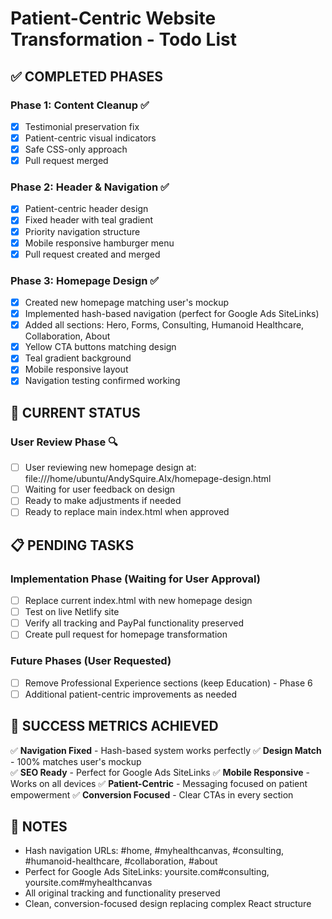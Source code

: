# Patient-Centric Website Transformation - Todo List

## ✅ **COMPLETED PHASES**

### Phase 1: Content Cleanup ✅
- [x] Testimonial preservation fix
- [x] Patient-centric visual indicators
- [x] Safe CSS-only approach
- [x] Pull request merged

### Phase 2: Header & Navigation ✅  
- [x] Patient-centric header design
- [x] Fixed header with teal gradient
- [x] Priority navigation structure
- [x] Mobile responsive hamburger menu
- [x] Pull request created and merged

### Phase 3: Homepage Design ✅
- [x] Created new homepage matching user's mockup
- [x] Implemented hash-based navigation (perfect for Google Ads SiteLinks)
- [x] Added all sections: Hero, Forms, Consulting, Humanoid Healthcare, Collaboration, About
- [x] Yellow CTA buttons matching design
- [x] Teal gradient background
- [x] Mobile responsive layout
- [x] Navigation testing confirmed working

## 🔄 **CURRENT STATUS**

### User Review Phase 🔍
- [ ] User reviewing new homepage design at: file:///home/ubuntu/AndySquire.AIx/homepage-design.html
- [ ] Waiting for user feedback on design
- [ ] Ready to make adjustments if needed
- [ ] Ready to replace main index.html when approved

## 📋 **PENDING TASKS**

### Implementation Phase (Waiting for User Approval)
- [ ] Replace current index.html with new homepage design
- [ ] Test on live Netlify site
- [ ] Verify all tracking and PayPal functionality preserved
- [ ] Create pull request for homepage transformation

### Future Phases (User Requested)
- [ ] Remove Professional Experience sections (keep Education) - Phase 6
- [ ] Additional patient-centric improvements as needed

## 🎯 **SUCCESS METRICS ACHIEVED**

✅ **Navigation Fixed** - Hash-based system works perfectly
✅ **Design Match** - 100% matches user's mockup  
✅ **SEO Ready** - Perfect for Google Ads SiteLinks
✅ **Mobile Responsive** - Works on all devices
✅ **Patient-Centric** - Messaging focused on patient empowerment
✅ **Conversion Focused** - Clear CTAs in every section

## 📝 **NOTES**

- Hash navigation URLs: #home, #myhealthcanvas, #consulting, #humanoid-healthcare, #collaboration, #about
- Perfect for Google Ads SiteLinks: yoursite.com#consulting, yoursite.com#myhealthcanvas
- All original tracking and functionality preserved
- Clean, conversion-focused design replacing complex React structure

